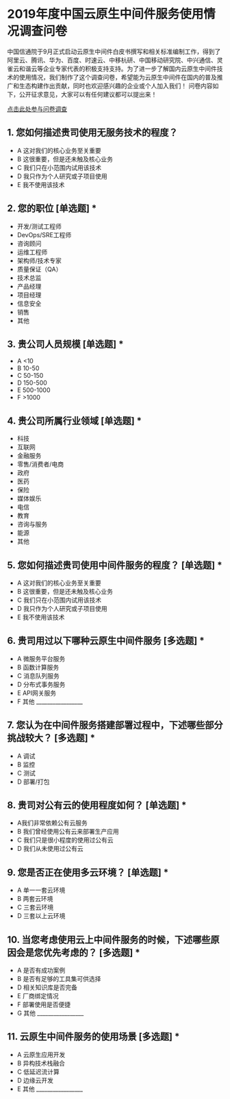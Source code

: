 # 2019年度中国云原生中间件服务使用情况调查问卷

中国信通院于9月正式启动云原生中间件白皮书撰写和相关标准编制工作，得到了阿里云、腾讯、华为、百度、时速云、中移杭研、中国移动研究院、中兴通信、灵雀云和谐云等企业专家代表的积极支持支持。为了进一步了解国内云原生中间件技术的使用情况，我们制作了这个调查问卷，希望能为云原生中间件在国内的普及推广和生态构建作出贡献，同时也欢迎感兴趣的企业或个人加入我们！
问卷内容如下，公开征求意见，大家可以有任何建议都可以提出来！

[点击此处参与问卷调查]()


## 1. 您如何描述贵司使用无服务技术的程度？
- A  这对我们的核心业务至关重要
- B  这很重要，但是还未触及核心业务
- C  我们只在小范围内试用该技术
- D  我只作为个人研究或子项目使用
- E  我不使用该技术
## 2. 您的职位 [单选题] *
- 开发/测试工程师
- DevOps/SRE工程师
- 咨询顾问
- 运维工程师
- 架构师/技术专家
- 质量保证（QA）
- 技术总监
- 产品经理
- 项目经理
- 信息安全
- 销售
- 其他

## 3. 贵公司人员规模 [单选题] *
- A <10
- B 10-50
- C 50-150
- D 150-500
- E 500-1000
- F >1000

## 4. 贵公司所属行业领域 [单选题] *
- 科技
- 互联网
- 金融服务
- 零售/消费者/电商
- 政府
- 医药
- 保险
- 媒体娱乐
- 电信
- 教育
- 咨询与服务
- 能源
- 其他

## 5. 您如何描述贵司使用中间件服务的程度？ [单选题] *
- A 这对我们的核心业务至关重要
- B 这很重要，但是还未触及核心业务
- C 我们只在小范围内试用该技术
- D 我只作为个人研究或子项目使用
- E 我不使用该技术

## 6. 贵司用过以下哪种云原生中间件服务 [多选题] *
- A 微服务平台服务
- B 函数计算服务
- C 消息队列服务
- D 分布式事务服务
- E API网关服务
- F 其他 _________________

## 7. 您认为在中间件服务搭建部署过程中，下述哪些部分挑战较大？ [多选题] *
- A 调试
- B 监控
- C 测试
- D 部署/打包

## 8. 贵司对公有云的使用程度如何？ [单选题] *
- A我们非常依赖公有云服务
- B 我们曾经使用公有云来部署生产应用
- C 我们只是很小程度的使用过公有云
- D 我们从未使用过公有云

## 9. 您是否正在使用多云环境？ [单选题] *
- A 单一一套云环境
- B 两套云环境
- C 三套云环境
- D 三套以上云环境

## 10. 当您考虑使用云上中间件服务的时候，下述哪些原因会是您优先考虑的？ [多选题] *
- A 是否有成功案例
- B 是否有足够的工具集可供选择
- D 相关知识库是否完备
- E 厂商绑定情况
- F 部署使用是否便捷
- G 其他 _________________

## 11. 云原生中间件服务的使用场景 [多选题] *
- A 云原生应用开发
- B 异构技术栈融合
- C 低延迟流计算
- D 边缘云开发
- E 其他 _________________
